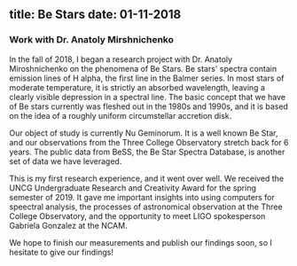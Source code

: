 title: Be Stars
date: 01-11-2018
---

### Work with Dr. Anatoly Mirshnichenko

In the fall of 2018, I began a research project with Dr. Anatoly Miroshnichenko
on the phenomena of Be Stars. Be stars' spectra contain emission lines of H alpha, the first
line in the Balmer series. In most stars of moderate temperature, it is strictly an
absorbed wavelength, leaving a clearly visible depression in a spectral line. The basic
concept that we have of Be stars currently was fleshed out in the 1980s and 1990s, and
it is based on the idea of a roughly uniform circumstellar accretion disk.

Our object of study is currently Nu Geminorum. It is a well known Be Star, and our
observations from the Three College Observatory stretch back for 6 years. The public data
from BeSS, the Be Star Spectra Database, is another set of data we have leveraged.

This is my first research experience, and it went over well. We received the UNCG
Undergraduate Research and Creativity Award for the spring semester of 2019. It gave me
important insights into using computers for speectral analysis, the processes of astronomical
observation at the Three College Observatory, and the opportunity to meet LIGO spokesperson
Gabriela Gonzalez at the NCAM.

We hope to finish our measurements and publish our findings soon, so I hesitate to give our
findings!
